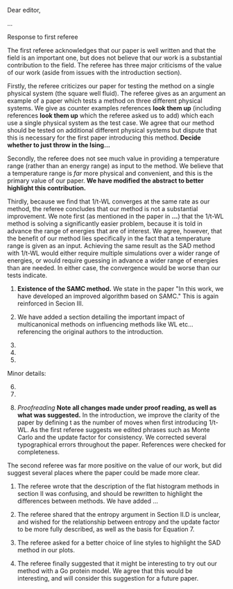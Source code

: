Dear editor,

...

Response to first referee

The first referee acknowledges that our paper is well written and that the field
is an important one, but does not believe that our work is a substantial
contribution to the field.  The referee has three major criticisms of the value
of our work (aside from issues with the introduction section).

Firstly, the referee criticizes our paper for testing the method on a single
physical system (the square well fluid).  The referee gives as an argument an
example of a paper which tests a method on three different physical systems.  We
give as counter examples references **look them up** (including references
**look them up** which the referee asked us to add) which each use a single
physical system as the test case.  We agree that our method should be tested on
additional different physical systems but dispute that this is necessary for the
first paper introducing this method.  **Decide whether to just throw in the
Ising...**

Secondly, the referee does not see much value in providing a temperature range
(rather than an energy range) as input to the method.  We believe that a
temperature range is *far* more physical and convenient, and this is the primary
value of our paper.  **We have modified the abstract to better highlight this
contribution.**

Thirdly, because we find that 1/t-WL converges at the same rate as our method,
the referee concludes that our method is not a substantial improvement. We note
first (as mentioned in the paper in **...**) that the 1/t-WL method is solving a
significantly easier problem, because it is told in advance the range of
energies that are of interest.  We agree, however, that the benefit of our
method lies specifically in the fact that a temperature range is given as an
input.  Achieving the same result as the SAD method with 1/t-WL would either
require multiple simulations over a wider range of energies, or would require
guessing in advance a wider range of energies than are needed.  In either case,
the convergence would be worse than our tests indicate.

1. **Existence of the SAMC method.** We state in the paper "In this work, we
have developed an improved algorithm based on SAMC."  This is again reinforced
in Secion III.

2. We have added a section detailing the important impact of multicanonical
methods on influencing methods like WL etc... referencing the original authors
to the introduction.

3.

4.

5.

Minor details:

6.

7.

8. *Proofreading* **Note all changes made under proof reading, as well as what was
suggested.**
In the introduction, we improve the clarity of the paper by defining t as the number
of moves when first introducing 1/t-WL.
As the first referee suggests we edited phrases such as Monte Carlo and the
update factor for consistency.
We corrected several typographical errors throughout the paper.
References were checked for completeness.



The second referee was far more positive on the value of our work, but did
suggest several places where the paper could be made more clear.

1. The referee wrote that the description of the flat histogram methods in
section II was confusing, and should be rewritten to highlight the differences
between methods.  We have added ...

2. The referee shared that the entropy argument in Section II.D is unclear, and
wished for the relationship between entropy and the update factor to be more
fully described, as well as the basis for Equation 7.

3. The referee asked for a better choice of line styles to highlight the SAD
method in our plots.

4. The referee finally suggested that it might be interesting to try out our
method with a Go protein model.  We agree that this would be interesting, and
will consider this suggestion for a future paper.
